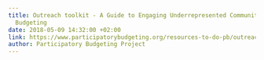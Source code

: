```yaml
---
title: Outreach toolkit - A Guide to Engaging Underrepresented Communities in Participatory
  Budgeting
date: 2018-05-09 14:32:00 +02:00
link: https://www.participatorybudgeting.org/resources-to-do-pb/outreach-toolkit/
author: Participatory Budgeting Project
---
```


